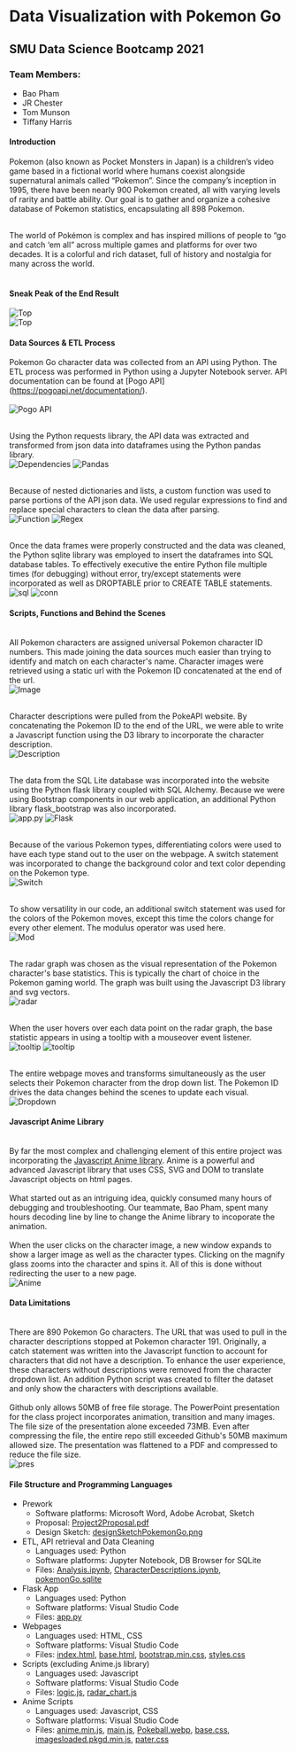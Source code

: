 # Data Visualization with Pokemon Go

## SMU Data Science Bootcamp 2021
### Team Members: 
* Bao Pham
* JR Chester
* Tom Munson
* Tiffany Harris

#### Introduction
Pokemon (also known as Pocket Monsters in Japan) is a children’s video game based in a fictional world where humans coexist alongside supernatural animals called “Pokemon”. Since the company’s inception in 1995, there have been nearly 900 Pokemon created, all with varying levels of rarity and battle ability. Our goal is to gather and organize a cohesive database of Pokemon statistics, encapsulating all 898 Pokemon.<br><br>

The world of Pokémon is complex and has inspired millions of people to “go and catch ‘em all” across multiple games and platforms for over two decades. It is a colorful and rich dataset, full of history and nostalgia for many across the world.<br><br>

#### Sneak Peak of the End Result
![Top](images/Webpage_Top.jpg)<br>
![Top](images/Webpage_Bottom.jpg)<br>

#### Data Sources & ETL Process
Pokemon Go character data was collected from an API using Python. The ETL process was performed in Python using a Jupyter Notebook server. API documentation can be found at [Pogo API] (https://pogoapi.net/documentation/). <br><br>
![Pogo API](images/ApiDoc.jpg)<br> 

<br>Using the Python requests library, the API data was extracted and transformed from json data into dataframes using the Python pandas library. <br>
![Dependencies](images/PythonDependencies.jpg) ![Pandas](images/JsonToDf.jpg)<br>

<br>Because of nested dictionaries and lists, a custom function was used to parse portions of the API json data. We used regular expressions to find and replace special characters to clean the data after parsing. <br>
![Function](images/TidySplit.jpg) ![Regex](images/Regex.jpg)<br>

<br>Once the data frames were properly constructed and the data was cleaned, the Python sqlite library was employed to insert the dataframes into SQL database tables. To effectively executive the entire Python file multiple times (for debugging) without error, try/except statements were incorporated as well as DROPTABLE prior to CREATE TABLE statements. <br>
![sql](images/sqlLite.jpg) ![conn](images/conn.jpg)<br>

#### Scripts, Functions and Behind the Scenes
<br>All Pokemon characters are assigned universal Pokemon character ID numbers. This made joining the data sources much easier than trying to identify and match on each character's name. Character images were retrieved using a static url with the Pokemon ID concatenated at the end of the url. <br>
![Image](images/CharImage.jpg)<br>

<br>Character descriptions were pulled from the PokeAPI website. By concatenating the Pokemon ID to the end of the URL, we were able to write a Javascript function using the D3 library to incorporate the character description. 
<br> ![Description](images/CharDesc.jpg)<br>

<br>The data from the SQL Lite database was incorporated into the website using the Python flask library coupled with SQL Alchemy. Because we were using Bootstrap components in our web application, an additional Python library flask_bootstrap was also incorporated.<br>
![app.py](images/AppPy.jpg) ![Flask](images/Flask.jpg)

<br>Because of the various Pokemon types, differentiating colors were used to have each type stand out to the user on the webpage. A switch statement was incorporated to change the background color and text color depending on the Pokemon type. <br>
![Switch](images/switch.jpg)<br>

<br>To show versatility in our code, an additional switch statement was used for the colors of the Pokemon moves, except this time the colors change for every other element. The modulus operator was used here.<br>
![Mod](images/mod.jpg)<br>

<br>The radar graph was chosen as the visual representation of the Pokemon character's base statistics. This is typically the chart of choice in the Pokemon gaming world. The graph was built using the Javascript D3 library and svg vectors.<br>
![radar](images/radar.jpg)<br>

<br>When the user hovers over each data point on the radar graph, the base statistic appears in using a tooltip with a mouseover event listener.<br>
![tooltip](images/tooltip.jpg)
![tooltip](images/RadarGraph.gif)<br>

<br>The entire webpage moves and transforms simultaneously as the user selects their Pokemon character from the drop down list. The Pokemon ID drives the data changes behind the scenes to update each visual.<br>
![Dropdown](images/DropDown.gif)<br>

#### Javascript Anime Library
<br>By far the most complex and challenging element of this entire project was incorporating the [Javascript Anime library](https://animejs.com). Anime is a powerful and advanced Javascript library that uses CSS, SVG and DOM to translate Javascript objects on html pages.<br>
<br>What started out as an intriguing idea, quickly consumed many hours of debugging and troubleshooting. Our teammate, Bao Pham, spent many hours decoding line by line to change the Anime library to incoporate the animation.<br>
<br>When the user clicks on the character image, a new window expands to show a larger image as well as the character types. Clicking on the magnify glass zooms into the character and spins it. All of this is done without redirecting the user to a new page.<br>
![Anime](images/Anime.gif)<br>

#### Data Limitations
<br>There are 890 Pokemon Go characters. The URL that was used to pull in the character descriptions stopped at Pokemon character 191. Originally, a catch statement was written into the Javascript function to account for characters that did not have a description. To enhance the user experience, these characters without descriptions were removed from the character dropdown list. An addition Python script was created to filter the dataset and only show the characters with descriptions available.<br>
<br>Github only allows 50MB of free file storage. The PowerPoint presentation for the class project incorporates animation, transition and many images. The file size of the presentation alone exceeded 73MB. Even after compressing the file, the entire repo still exceeded Github's 50MB maximum allowed size. The presentation was flattened to a PDF and compressed to reduce the file size.<br>
![pres](images/pres.jpg)<br>

#### File Structure and Programming Languages
* Prework
    * Software platforms: Microsoft Word, Adobe Acrobat, Sketch
    * Proposal: [Project2Proposal.pdf](Prework/Project2Proposal.pdf)
    * Design Sketch: [designSketchPokemonGo.png](Prework/DesignSketch/designSketchPokemonGo.png)
* ETL, API retrieval and Data Cleaning
    * Languages used: Python
    * Software platforms: Jupyter Notebook, DB Browser for SQLite
    * Files: [Analysis.ipynb](Analysis/Analysis.ipynb), [CharacterDescriptions.ipynb](Analysis/CharacterDescriptions.ipynb), [pokemonGo.sqlite](Analysis/pokemonGo.sqlite)
* Flask App
    * Languages used: Python
    * Software platforms: Visual Studio Code
    * Files: [app.py](app.py)
* Webpages
    * Languages used: HTML, CSS
    * Software platforms: Visual Studio Code
    * Files: [index.html](templates/index.html), [base.html](templates/base.html), [bootstrap.min.css](static/bootstrap.min.css), [styles.css](static/styles.css)
* Scripts (excluding Anime.js library)
    * Languages used: Javascript
    * Software platforms: Visual Studio Code
    * Files: [logic.js](static/logic.js), [radar_chart.js](static/radar_chart.js)
* Anime Scripts
    * Languages used: Javascript, CSS
    * Software platforms: Visual Studio Code
    * Files: [anime.min.js](static/anime.min.js), [main.js](static/main.js), [Pokeball.webp](static/Pokeball.webp), [base.css](static/base.css), [imagesloaded.pkgd.min.js](static/imagesloaded.pkgd.min.js), [pater.css](static/pater.css)
